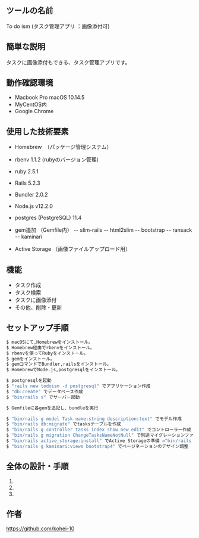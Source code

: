 
## ツールの名前

To do ism (タスク管理アプリ ：画像添付可)

## 簡単な説明
タスクに画像添付もできる、タスク管理アプリです。



## 動作確認環境

- Macbook Pro macOS 10.14.5
- MyCentOS内
- Google Chrome 


## 使用した技術要素

- Homebrew　（パッケージ管理システム）
- rbenv 1.1.2 (rubyのバージョン管理)
- ruby 2.5.1

- Rails 5.2.3
- Bundler 2.0.2
- Node.js v12.2.0
- postgres (PostgreSQL) 11.4

- gem追加 （Gemfile内）
-- slim-rails
-- html2slim
-- bootstrap
-- ransack
-- kaminari

- Active Storage （画像ファイルアップロード用）

## 機能

- タスク作成
- タスク検索
- タスクに画像添付
- その他、削除・更新


## セットアップ手順

```bash
$ macOSにて,Homebrewをインストール。
$ Homebrew経由でrbenvをインストール。
$ rbenvを使ってRubyをインストール。
$ gemをインストール。
$ gemコマンドでBundler,railsをインストール。
$ HomebrewでNode.js,postgresqlをインストール。

$ postgresqlを起動
$ "rails new todoism -d postgresql" でアプリケーション作成
$ "db:create" でデータベース作成
$ "bin/rails s" でサーバー起動

$ Gemfileに各gemを追記し、bundleを実行

$ "bin/rails g model Task name:string description:text" でモデル作成
$ "bin/rails db:migrate" でtasksテーブルを作成
$ "bin/rails g controller tasks index show new edit" でコントローラー作成
$ "bin/rails g migration ChangeTasksNameNotNull" で別途マイグレーションファイルを作成 （NOT NULL制約の追加）
$ "bin/rails active_storage:install" でActive Storageの準備 →"bin/rails db:migrate"でデータベースに反映
$ "bin/rails g kaminari:views bootstrap4" でページネーションのデザイン調整
```

## 全体の設計・手順

1. 
2. 
3. 


## 作者
https://github.com/kohei-10



